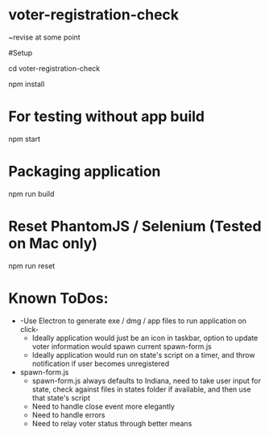 # voter-registration-check
~revise at some point

#Setup

cd voter-registration-check

npm install

# For testing without app build

npm start

# Packaging application

npm run build

# Reset PhantomJS / Selenium (Tested on Mac only)

npm run reset

# Known ToDos:

* -Use Electron to generate exe / dmg / app files to run application on click-
  * Ideally application would just be an icon in taskbar, option to update voter information would spawn current spawn-form.js
  * Ideally application would run on state's script on a timer, and throw notification if user becomes unregistered
* spawn-form.js
  * spawn-form.js always defaults to Indiana, need to take user input for state, check against files in states folder if available, and then use that state's script
  * Need to handle close event more elegantly
  * Need to handle errors
  * Need to relay voter status through better means
